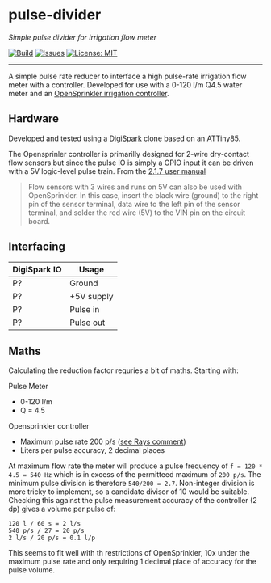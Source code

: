 # pulse-divider
*Simple pulse divider for irrigation flow meter*

[![Build](https://img.shields.io/travis/claybar/pulse-divider/master.svg)](https://travis-ci.org/claybar/pulse-divider)
[![Issues](https://img.shields.io/github/issues/claybar/pulse-divider/.svg)](https://github.com/claybar/pulse-divider/issues)
[![License: MIT](https://img.shields.io/badge/license-MIT-blue.svg)](https://opensource.org/licenses/MIT)

---
A simple pulse rate reducer to interface a high pulse-rate irrigation flow meter with a controller.  Developed for use with a 0-120 l/m Q4.5 water meter and an [OpenSprinkler irrigation controller](opensprinkler.com).

## Hardware

Developed and tested using a [DigiSpark](http://digistump.com/products/1) clone based on an ATTiny85.

The Opensprinler controller is primarilly designed for 2-wire dry-contact flow sensors but since the pulse IO is simply a GPIO input it can be driven with a 5V logic-level pulse train.  From the [2.1.7 user manual](https://openthings.freshdesk.com/support/solutions/articles/5000716364-user-manual-firmware-2-1-7-current-)
> Flow sensors with 3 wires and runs on 5V can also be used with OpenSprinkler. In this case,
insert the black wire (ground) to the right pin of the sensor terminal, data wire to the left pin of the sensor terminal, and
solder the red wire (5V) to the VIN pin on the circuit board.

## Interfacing

DigiSpark IO | Usage
------------ | ----------
P?           | Ground
P?           | +5V supply
P?           | Pulse in
P?           | Pulse out

## Maths

Calculating the reduction factor requries a bit of maths.  Starting with:

Pulse Meter
* 0-120 l/m
* Q = 4.5

Opensprinkler controller
* Maximum pulse rate 200 p/s ([see Rays comment](https://opensprinkler.com/forums/topic/3-wire-flow-sensor/#post-41339))
* Liters per pulse accuracy, 2 decimal places

At maximum flow rate the meter will produce a pulse frequency of `f = 120 * 4.5 = 540 Hz` which is in excess of the permitteed maximum of `200 p/s`.   The minimum pulse division is therefore `540/200 = 2.7`.  Non-integer division is more tricky to implement, so a candidate divisor of 10 would be suitable.  Checking this against the pulse measurement accuracy of the controller (2 dp) gives a volume per pulse of:
```
120 l / 60 s = 2 l/s
540 p/s / 27 = 20 p/s
2 l/s / 20 p/s = 0.1 l/p
```
This seems to fit well with th restrictions of OpenSprinkler, 10x under the maximum pulse rate and only requiring 1 decimal place of accuracy for the pulse volume.
